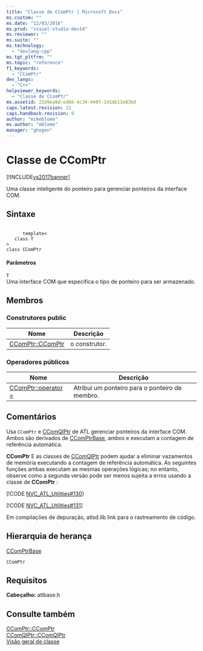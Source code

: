 ```yaml
---
title: "Classe de CComPtr | Microsoft Docs"
ms.custom: ""
ms.date: "12/03/2016"
ms.prod: "visual-studio-dev14"
ms.reviewer: ""
ms.suite: ""
ms.technology: 
  - "devlang-cpp"
ms.tgt_pltfrm: ""
ms.topic: "reference"
f1_keywords: 
  - "CComPtr"
dev_langs: 
  - "C++"
helpviewer_keywords: 
  - "Classe de CComPtr"
ms.assetid: 22d9ea8d-ed66-4c34-940f-141db11e83bd
caps.latest.revision: 21
caps.handback.revision: 9
author: "mikeblome"
ms.author: "mblome"
manager: "ghogen"
---
```

# Classe de CComPtr
[!INCLUDE[vs2017banner](../../assembler/inline/includes/vs2017banner.md)]

Uma classe inteligente do ponteiro para gerenciar ponteiros da interface COM.  
  
## Sintaxe  
  
```  
  
      template<  
   class T   
>  
class CComPtr  
```  
  
#### Parâmetros  
 `T`  
 Uma interface COM que especifica o tipo de ponteiro para ser armazenado.  
  
## Membros  
  
### Construtores public  
  
|Nome|Descrição|  
|----------|---------------|  
|[CComPtr::CComPtr](../Topic/CComPtr::CComPtr.md)|o construtor.|  
  
### Operadores públicos  
  
|Nome|Descrição|  
|----------|---------------|  
|[CComPtr::operator \=](../Topic/CComPtr::operator%20=.md)|Atribui um ponteiro para o ponteiro de membro.|  
  
## Comentários  
 Usa `CComPtr` e [CComQIPtr](../../atl/reference/ccomqiptr-class.md) de ATL gerenciar ponteiros da interface COM.  Ambos são derivados de [CComPtrBase](../../atl/reference/ccomptrbase-class.md), ambos e executam a contagem de referência automática.  
  
 **CComPtr** E as classes de [CComQIPtr](../../atl/reference/ccomqiptr-class.md) podem ajudar a eliminar vazamentos de memória executando a contagem de referência automática.  As seguintes funções ambas executam as mesmas operações lógicas; no entanto, observe como a segunda versão pode ser menos sujeita a erros usando a classe de **CComPtr** :  
  
 [!CODE [NVC_ATL_Utilities#130](../CodeSnippet/VS_Snippets_Cpp/NVC_ATL_Utilities#130)]  
  
 [!CODE [NVC_ATL_Utilities#131](../CodeSnippet/VS_Snippets_Cpp/NVC_ATL_Utilities#131)]  
  
 Em compilações de depuração, atlsd.lib link para o rastreamento de código.  
  
## Hierarquia de herança  
 [CComPtrBase](../../atl/reference/ccomptrbase-class.md)  
  
 `CComPtr`  
  
## Requisitos  
 **Cabeçalho:** atlbase.h  
  
## Consulte também  
 [CComPtr::CComPtr](../Topic/CComPtr::CComPtr.md)   
 [CComQIPtr::CComQIPtr](../Topic/CComQIPtr::CComQIPtr.md)   
 [Visão geral de classe](../../atl/atl-class-overview.md)